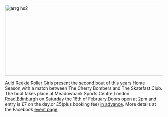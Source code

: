 <html><body><a href="http://www.scottishrollerderbyblog.com/2013/01/arrg-hs2.jpg"><img src="http://www.scottishrollerderbyblog.com/2013/01/arrg-hs2.jpg" alt="arrg hs2" width="614" height="227" class="aligncenter size-full wp-image-2066"></a>

<a href="http://arrg.co.uk/">Auld Reekie Roller Girls</a> present the second bout of this years Home Season,with a match between The Cherry Bombers and The Skatefast Club.
The bout takes place at Meadowbank Sports Centre,London Road,Edinburgh on Saturday the 16th of February.Doors open at 2pm and entry is £7 on the day,or £5(plus booking fee) <a href="http://bombersvsskatefast13-es2.eventbrite.com/#">in advance</a>.
More details at the Facebook <a href="http://www.facebook.com/events/817440581730141/">event page</a>.</body></html>
